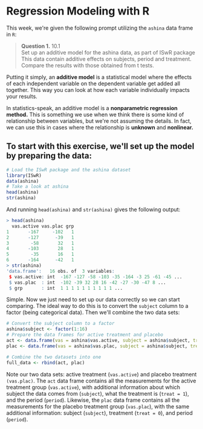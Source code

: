 # Regression Modeling with R

This week, we're given the following prompt utilizing the `ashina` data frame in `R`:
> **Question 1.** 10.1 <br />
Set up an additive model for the ashina data, as part of ISwR package <br />
> This data contain additive effects on subjects, period and treatment. Compare the results with those obtained from t tests.

Putting it simply, an **additive model** is a statistical model where the effects of each independent variable on the dependent variable get added all together. This way you can look at how each variable individually impacts your results.

In statistics-speak, an additive model is a **nonparametric regression method.** This is something we use when we think there is some kind of relationship between variables, but we're not assuming the details. In fact, we can use this in cases where the relationship is **unknown** and **nonlinear.**

## To start with this exercise, we'll set up the model by preparing the data:
```R
# Load the ISwR package and the ashina dataset
library(ISwR)
data(ashina)
# Take a look at ashina
head(ashina)
str(ashina)
```
And running `head(ashina)` and `str(ashina)` gives the following output:
```R
> head(ashina)
  vas.active vas.plac grp
1       -167     -102   1
2       -127      -39   1
3        -58       32   1
4       -103       28   1
5        -35       16   1
6       -164      -42   1
> str(ashina)
'data.frame':	16 obs. of  3 variables:
 $ vas.active: int  -167 -127 -58 -103 -35 -164 -3 25 -61 -45 ...
 $ vas.plac  : int  -102 -39 32 28 16 -42 -27 -30 -47 8 ...
 $ grp       : int  1 1 1 1 1 1 1 1 1 1 ...
```
Simple. Now we just need to set up our data correctly so we can start comparing. The ideal way to do this is to convert the `subject` column to a factor (being categorical data). Then we'll combine the two data sets:
```R
# Convert the subject column to a factor
ashina$subject <- factor(1:16)
# Prepare the data frames for active treatment and placebo
act <- data.frame(vas = ashina$vas.active, subject = ashina$subject, treat = 1, period = ashina$grp)
plac <- data.frame(vas = ashina$vas.plac, subject = ashina$subject, treat = 0, period = ashina$grp)

# Combine the two datasets into one
full_data <- rbind(act, plac)
```
Note our two data sets: active treatment (`vas.active`) and placebo treatment `(vas.plac)`. The `act` data frame contains all the measurements for the active treatment group (`vas.active`), with additional information about which subject the data comes from (`subject`), what the treatment is (`treat = 1`), and the period (`period`). Likewise, the `plac` data frame contains all the measurements for the placebo treatment group (`vas.plac`), with the same additional information: subject (`subject`), treatment (`treat = 0`), and period (`period`).





